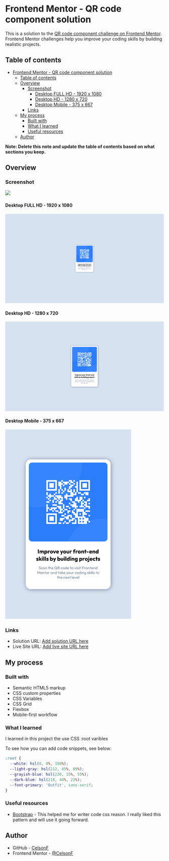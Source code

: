 # Frontend Mentor - QR code component solution

This is a solution to the [QR code component challenge on Frontend Mentor](https://www.frontendmentor.io/challenges/qr-code-component-iux_sIO_H). Frontend Mentor challenges help you improve your coding skills by building realistic projects.

## Table of contents

- [Frontend Mentor - QR code component solution](#frontend-mentor---qr-code-component-solution)
	- [Table of contents](#table-of-contents)
	- [Overview](#overview)
		- [Screenshot](#screenshot)
			- [Desktop FULL HD - 1920 x 1080](#desktop-full-hd---1920-x-1080)
			- [Desktop HD - 1280 x 720](#desktop-hd---1280-x-720)
			- [Desktop Mobile - 375 x 667](#desktop-mobile---375-x-667)
		- [Links](#links)
	- [My process](#my-process)
		- [Built with](#built-with)
		- [What I learned](#what-i-learned)
		- [Useful resources](#useful-resources)
	- [Author](#author)

**Note: Delete this note and update the table of contents based on what sections you keep.**

## Overview

### Screenshot

![](./screenshot.jpg)

#### Desktop FULL HD - 1920 x 1080
![](./images/Screen%20Shot_full_hd.png)

#### Desktop HD - 1280 x 720
![](./images/Screen%20Shot_hd.png)

#### Desktop Mobile - 375 x 667
![](./images/Screen%20Shot_mobile.png)


### Links

- Solution URL: [Add solution URL here](https://your-solution-url.com)
- Live Site URL: [Add live site URL here](https://your-live-site-url.com)

## My process

### Built with

- Semantic HTML5 markup
- CSS custom properties
- CSS Variables
- CSS Grid
- Flexbox
- Mobile-first workflow

### What I learned

I learned in this project the use CSS :root varibles

To see how you can add code snippets, see below:

```css
:root {
  --white: hsl(0, 0%, 100%);
  --light-gray: hsl(212, 45%, 89%);
  --grayish-blue: hsl(220, 15%, 55%);
  --dark-blue: hsl(218, 44%, 22%);
  --font-primary: 'Outfit', sans-serif;
}
```

### Useful resources

- [Bootstrap](https://getbootstrap.com/docs/5.2/getting-started/introduction/) - This helped me for writer code css reason. I really liked this pattern and will use it going forward.


## Author

- GitHub - [CelsonF](https://github.com/CelsonF)
- Frontend Mentor - [@CelsonF](https://www.frontendmentor.io/profile/CelsonF)

